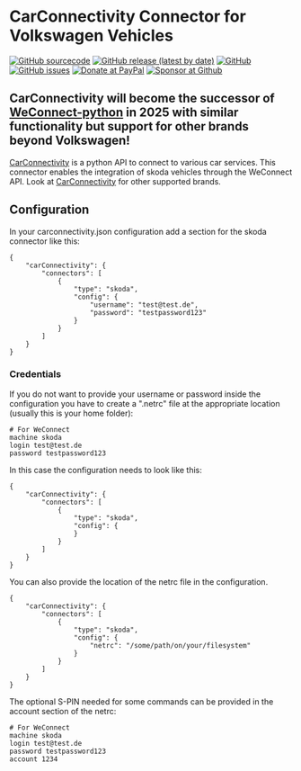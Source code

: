 

# CarConnectivity Connector for Volkswagen Vehicles
[![GitHub sourcecode](https://img.shields.io/badge/Source-GitHub-green)](https://github.com/tillsteinbach/CarConnectivity-connector-skoda/)
[![GitHub release (latest by date)](https://img.shields.io/github/v/release/tillsteinbach/CarConnectivity-connector-skoda)](https://github.com/tillsteinbach/CarConnectivity-connector-skoda/releases/latest)
[![GitHub](https://img.shields.io/github/license/tillsteinbach/CarConnectivity-connector-skoda)](https://github.com/tillsteinbach/CarConnectivity-connector-skoda/blob/master/LICENSE)
[![GitHub issues](https://img.shields.io/github/issues/tillsteinbach/CarConnectivity-connector-skoda)](https://github.com/tillsteinbach/CarConnectivity-connector-skoda/issues)
[![Donate at PayPal](https://img.shields.io/badge/Donate-PayPal-2997d8)](https://www.paypal.com/donate?hosted_button_id=2BVFF5GJ9SXAJ)
[![Sponsor at Github](https://img.shields.io/badge/Sponsor-GitHub-28a745)](https://github.com/sponsors/tillsteinbach)

## CarConnectivity will become the successor of [WeConnect-python](https://github.com/tillsteinbach/WeConnect-python) in 2025 with similar functionality but support for other brands beyond Volkswagen!

[CarConnectivity](https://github.com/tillsteinbach/CarConnectivity) is a python API to connect to various car services. This connector enables the integration of skoda vehicles through the WeConnect API. Look at [CarConnectivity](https://github.com/tillsteinbach/CarConnectivity) for other supported brands.

## Configuration
In your carconnectivity.json configuration add a section for the skoda connector like this:
```
{
    "carConnectivity": {
        "connectors": [
            {
                "type": "skoda",
                "config": {
                    "username": "test@test.de",
                    "password": "testpassword123"
                }
            }
        ]
    }
}
```
### Credentials
If you do not want to provide your username or password inside the configuration you have to create a ".netrc" file at the appropriate location (usually this is your home folder):
```
# For WeConnect
machine skoda
login test@test.de
password testpassword123
```
In this case the configuration needs to look like this:
```
{
    "carConnectivity": {
        "connectors": [
            {
                "type": "skoda",
                "config": {
                }
            }
        ]
    }
}
```

You can also provide the location of the netrc file in the configuration.
```
{
    "carConnectivity": {
        "connectors": [
            {
                "type": "skoda",
                "config": {
                    "netrc": "/some/path/on/your/filesystem"
                }
            }
        ]
    }
}
```
The optional S-PIN needed for some commands can be provided in the account section of the netrc:
```
# For WeConnect
machine skoda
login test@test.de
password testpassword123
account 1234
```

